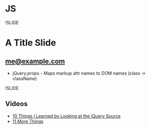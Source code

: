 # JS

!SLIDE

# A Title Slide

## me@example.com


* jQuery.props - Maps markup attr names to DOM names (class -> className)


!SLIDE

## Videos

* [10 Things I Learned by Looking at the jQuery Source](http://www.youtube.com/watch?v=i_qE1iAmjFg)
* [11 More Things]()